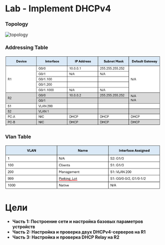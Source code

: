 # Lab - Implement DHCPv4

### Topology

![topology](topology_stp.png)

### Addressing Table

![address_table](lab_05_addressing.png)


### Vlan Table

![vlan_table](lab_05_vlans.png)

# Цели

- **Часть 1: Построение сети и настройка базовых параметров устройств**
- **Часть 2: Настройка и проверка двух DHCPv4-серверов на R1**
- **Часть 3: Настройка и проверка DHCP Relay на R2**